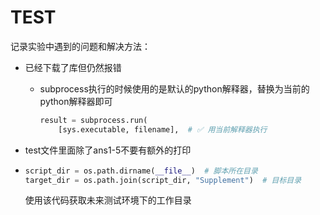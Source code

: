 # TEST

记录实验中遇到的问题和解决方法：

+ 已经下载了库但仍然报错

  + subprocess执行的时候使用的是默认的python解释器，替换为当前的python解释器即可

    ```python
    result = subprocess.run(
        [sys.executable, filename],  # ✅ 用当前解释器执行
    ```

+ test文件里面除了ans1-5不要有额外的打印

+ ```python
  script_dir = os.path.dirname(__file__)  # 脚本所在目录
  target_dir = os.path.join(script_dir, "Supplement")  # 目标目录
  ```

  使用该代码获取未来测试环境下的工作目录

  

  

  

  